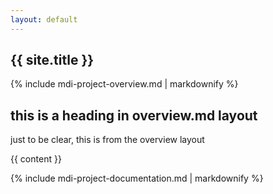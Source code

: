 ```yaml
---
layout: default
---
```


## {{ site.title }}

{% include mdi-project-overview.md | markdownify %}

## this is a heading in overview.md layout

just to be clear, this is from the overview layout

{{ content }}

{% include mdi-project-documentation.md | markdownify %}
